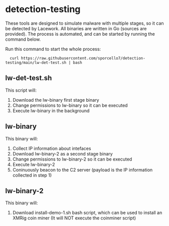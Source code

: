 # detection-testing
These tools are designed to simulate malware with multiple stages, so it can be detected by Lacework. All binaries are written in Go (sources are provided). The process is automated, and can be started by running the command below.

Run this command to start the whole process:

```
  curl https://raw.githubusercontent.com/sporcello7/detection-testing/main/lw-det-test.sh | bash
```

lw-det-test.sh
--------------
This script will:
  1. Download the lw-binary first stage binary
  2. Change permissions to lw-binary so it can be executed
  3. Execute lw-binary in the background


lw-binary
---------------
This binary will:
  1. Collect IP information about intefaces
  2. Download lw-binary-2 as a second stage binary
  3. Change permissions to lw-binary-2 so it can be executed
  4. Execute lw-binary-2
  5. Coninuously beacon to the C2 server (payload is the IP information collected in step 1)


lw-binary-2
--------------
This binary will:
  1. Download install-demo-1.sh bash script, which can be used to install an XMRig coin miner
     (It will NOT execute the coinminer script)
